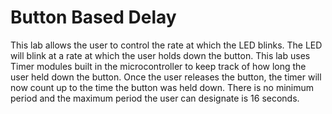 # Button Based Delay
This lab allows the user to control the rate at which the LED blinks. The LED will blink at a rate at which the user holds down the button. This lab uses Timer modules built in the microcontroller to keep track of how long the user held down the button. Once the user releases the button, the timer will now count up to the time the button was held down. There is no minimum period and the maximum period the user can designate is 16 seconds.

